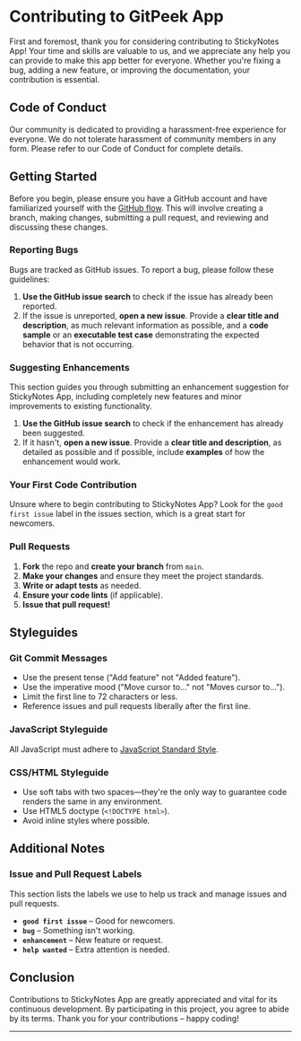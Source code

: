 # Contributing to GitPeek App

First and foremost, thank you for considering contributing to StickyNotes App! Your time and skills are valuable to us, and we appreciate any help you can provide to make this app better for everyone. Whether you're fixing a bug, adding a new feature, or improving the documentation, your contribution is essential.

## Code of Conduct

Our community is dedicated to providing a harassment-free experience for everyone. We do not tolerate harassment of community members in any form. Please refer to our Code of Conduct for complete details.

## Getting Started

Before you begin, please ensure you have a GitHub account and have familiarized yourself with the [GitHub flow](https://guides.github.com/introduction/flow/). This will involve creating a branch, making changes, submitting a pull request, and reviewing and discussing these changes.

### Reporting Bugs

Bugs are tracked as GitHub issues. To report a bug, please follow these guidelines:

1. **Use the GitHub issue search** to check if the issue has already been reported.
2. If the issue is unreported, **open a new issue**. Provide a **clear title and description**, as much relevant information as possible, and a **code sample** or an **executable test case** demonstrating the expected behavior that is not occurring.

### Suggesting Enhancements

This section guides you through submitting an enhancement suggestion for StickyNotes App, including completely new features and minor improvements to existing functionality.

1. **Use the GitHub issue search** to check if the enhancement has already been suggested.
2. If it hasn't, **open a new issue**. Provide a **clear title and description**, as detailed as possible and if possible, include **examples** of how the enhancement would work.

### Your First Code Contribution

Unsure where to begin contributing to StickyNotes App? Look for the `good first issue` label in the issues section, which is a great start for newcomers.

### Pull Requests

1. **Fork** the repo and **create your branch** from `main`.
2. **Make your changes** and ensure they meet the project standards.
3. **Write or adapt tests** as needed.
4. **Ensure your code lints** (if applicable).
5. **Issue that pull request!**

## Styleguides

### Git Commit Messages

- Use the present tense ("Add feature" not "Added feature").
- Use the imperative mood ("Move cursor to..." not "Moves cursor to...").
- Limit the first line to 72 characters or less.
- Reference issues and pull requests liberally after the first line.

### JavaScript Styleguide

All JavaScript must adhere to [JavaScript Standard Style](https://standardjs.com/).

### CSS/HTML Styleguide

- Use soft tabs with two spaces—they're the only way to guarantee code renders the same in any environment.
- Use HTML5 doctype (`<!DOCTYPE html>`).
- Avoid inline styles where possible.

## Additional Notes

### Issue and Pull Request Labels

This section lists the labels we use to help us track and manage issues and pull requests.

- **`good first issue`** – Good for newcomers.
- **`bug`** – Something isn't working.
- **`enhancement`** – New feature or request.
- **`help wanted`** – Extra attention is needed.

## Conclusion

Contributions to StickyNotes App are greatly appreciated and vital for its continuous development. By participating in this project, you agree to abide by its terms. Thank you for your contributions – happy coding!

---
